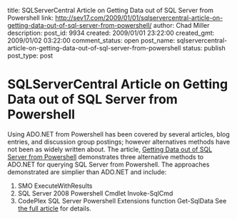 title: SQLServerCentral Article on Getting Data out of SQL Server from Powershell
link: http://sev17.com/2009/01/01/sqlservercentral-article-on-getting-data-out-of-sql-server-from-powershell/
author: Chad Miller
description: 
post_id: 9934
created: 2009/01/01 23:22:00
created_gmt: 2009/01/02 03:22:00
comment_status: open
post_name: sqlservercentral-article-on-getting-data-out-of-sql-server-from-powershell
status: publish
post_type: post

# SQLServerCentral Article on Getting Data out of SQL Server from Powershell

Using ADO.NET from Powershell has been covered by several articles, blog entries, and discussion group postings; however alternatives methods have not been as widely written about. The article, [Getting Data out of SQL Server from Powershell](http://www.sqlservercentral.com/articles/powershell/65324/) demonstrates three alternative methods to ADO.NET for querying SQL Server from Powershell. The approaches demonstrated are simplier than ADO.NET and include: 

  1. SMO ExecuteWithResults
  2. SQL Server 2008 Powershell Cmdlet Invoke-SqlCmd
  3. CodePlex SQL Server Powershell Extensions function Get-SqlData
See [the full article](http://www.sqlservercentral.com/articles/powershell/65324/) for details.